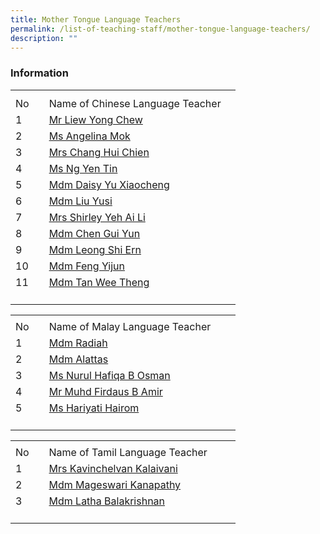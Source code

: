 ```yaml
---
title: Mother Tongue Language Teachers
permalink: /list-of-teaching-staff/mother-tongue-language-teachers/
description: ""
---
```

### **Information**
<table style="border-collapse:
 collapse;width:270pt" width="360" cellspacing="0" cellpadding="0" border="0"><colgroup><col style="mso-width-source:userset;mso-width-alt:1462;width:30pt" width="40"> <col style="mso-width-source:userset;mso-width-alt:11702;width:240pt" width="320"></colgroup><tbody><tr style="mso-height-source:userset;height:7.5pt" height="10"><td style="height:7.5pt;width:30pt" width="40" class="xl67" height="10"></td><td style="width:240pt" width="320" class="xl66"></td></tr><tr style="height:15.75pt" height="21"><td style="height:15.75pt" class="xl68" height="21">No</td><td style="border-left:none" class="xl69">Name of Chinese Language Teacher</td></tr><tr style="height:15.75pt" height="21"><td style="height:15.75pt" class="xl67" height="21">
1</td><td style="border-top:none" class="xl70"><a href="mailto:liew_yong_chew@moe.edu.sg">Mr Liew Yong Chew</a></td></tr><tr style="height:15.75pt" height="21"><td style="height:15.75pt" class="xl67" height="21">
2</td><td style="border-top:none" class="xl70"><a href="mailto:angelina_mok_yin_peng@moe.edu.sg">Ms Angelina Mok</a></td></tr><tr style="height:15.75pt" height="21"><td style="height:15.75pt" class="xl67" height="21">
3</td><td style="border-top:none" class="xl70"><a href="mailto:hsu_hui-chien@moe.edu.sg">Mrs Chang Hui Chien</a></td></tr><tr style="height:15.75pt" height="21"><td style="height:15.75pt" class="xl67" height="21">
4</td><td style="border-top:none" class="xl70"><a href="mailto:ng_yen_tin@moe.edu.sg">Ms Ng Yen Tin</a></td></tr><tr style="height:15.75pt" height="21"><td style="height:15.75pt" class="xl67" height="21">
5</td><td style="border-top:none" class="xl70"><a href="mailto:yu_xiaocheng@moe.edu.sg">Mdm Daisy Yu Xiaocheng</a></td></tr><tr style="height:15.75pt" height="21"><td style="height:15.75pt" class="xl67" height="21">
6</td><td style="border-top:none" class="xl70"><a href="mailto:liu_yusi@moe.edu.sg">Mdm Liu Yusi</a></td></tr><tr style="height:15.75pt" height="21"><td style="height:15.75pt" class="xl67" height="21">
7</td><td style="border-top:none" class="xl70"><a href="mailto:ng_ai_li_shirleywijaya@moe.edu.sg">Mrs Shirley Yeh Ai Li</a></td></tr><tr style="height:15.75pt" height="21"><td style="height:15.75pt" class="xl67" height="21">
8</td><td style="border-top:none" class="xl70"><a href="mailto:chen_guiyun@moe.edu.sg">Mdm&nbsp;Chen Gui Yun</a></td></tr><tr style="mso-height-source:userset;height:6.75pt" height="9"><td style="height:15.75pt" class="xl67" height="9">
9</td><td style="border-top:none" class="x170"><a href="mailto:leong_shi_ern@moe.edu.sg">Mdm&nbsp;Leong Shi Ern</a></td></tr><tr style="height:15.75pt" height="21"><td style="height:15.75pt&quot;" class="x167" height="21">
10</td><td style="border-top:none" class="x170"><a href="mailto:feng_yijun@moe.edu.sg">Mdm&nbsp;Feng Yijun</a></td></tr><tr style="height:15.75pt" height="21"><td style="height:15.75pt" class="x167" height="21">
11</td><td style="border-top:none" class="x170"><a href="mailto:tan_wee_theng@moe.edu.sg">Mdm&nbsp;Tan Wee Theng</a></td></tr><tr style="height:15.75pt" height="21"><td style="height:15.75pt&quot;." class="x167" height="21"></td><td class="xl66"></td></tr></tbody></table>
 
 <table style="border-collapse:
 collapse;width:270pt" width="360" cellspacing="0" cellpadding="0" border="0"><colgroup><col style="mso-width-source:userset;mso-width-alt:1462;width:30pt" width="40"> <col style="mso-width-source:userset;mso-width-alt:11702;width:240pt" width="320"></colgroup><tbody><tr style="mso-height-source:userset;height:5.25pt" height="7"><td style="height:5.25pt;width:30pt" width="40" class="xl67" height="7"></td><td style="width:240pt" width="320" class="xl66"></td></tr><tr style="height:15.75pt" height="21"><td style="height:15.75pt" class="xl68" height="21">No</td><td style="border-left:none" class="xl69">Name of Malay Language Teacher</td></tr><tr style="height:15.75pt" height="21"><td style="height:15.75pt" class="xl67" height="21">
1</td><td style="border-top:none;width:240pt" width="320" class="xl70"><a href="mailto:radiah_mohammad_yusoff@moe.edu.sg">Mdm Radiah</a></td></tr><tr style="height:15.75pt" height="21"><td style="height:15.75pt" class="xl67" height="21">
2</td><td style="border-top:none;width:240pt" width="320" class="xl71"><a href="mailto:alattas_shahrazad_aqel@moe.edu.sg">Mdm Alattas</a></td></tr><tr style="height:15.75pt" height="21"><td style="height:15.75pt" class="xl67" height="21">
3</td><td style="border-top:none;width:240pt" width="320" class="xl71"><a href="mailto:nurul_hafiqa_osman@moe.edu.sg">Ms Nurul Hafiqa B Osman</a></td></tr><tr style="height:15.75pt" height="21"><td style="height:15.75pt" class="xl67" height="21">
4</td><td style="border-top:none;width:240pt" width="320" class="xl71"><a href="mailto:muhammad_firdaus_amir@moe.edu.sg">Mr Muhd Firdaus B Amir</a></td></tr><tr style="height:15.75pt" height="21"><td style="height:15.75pt" class="xl67" height="21">
5</td><td style="border-top:none;width:240pt" width="32=" class="x171"><a href="mailto:hariyati_hairom@moe.edu.sg">Ms Hariyati Hairom</a></td></tr><tr style="height:15.75&quot;" height="21"><td style="height:15.75pt" class="x167" height="21">
</td><td class="xl66"></td></tr></tbody></table>
 
 <table style="border-collapse:
 collapse;width:270pt" width="360" cellspacing="0" cellpadding="0" border="0"><colgroup><col style="mso-width-source:userset;mso-width-alt:1462;width:30pt" width="40"> <col style="mso-width-source:userset;mso-width-alt:11702;width:240pt" width="320"></colgroup><tbody><tr style="mso-height-source:userset;height:5.25pt" height="7"><td style="height:5.25pt;width:30pt" width="40" class="xl67" height="7"></td><td style="width:240pt" width="320" class="xl66"></td></tr><tr style="height:15.75pt" height="21"><td style="height:15.75pt" class="xl68" height="21">No</td><td style="border-left:none" class="xl69">Name of Tamil Language Teacher</td></tr><tr style="height:15.75pt" height="21"><td style="height:15.75pt" class="xl67" height="21">
1</td><td style="border-top:none;width:240pt" width="320" class="xl70"><a href="mailto:kavinchelvan_kalaivani@moe.edu.sg">Mrs Kavinchelvan Kalaivani</a></td></tr><tr style="height:15.75pt" height="21"><td style="height:15.75pt" class="xl67" height="21">
2</td><td style="border-top:none;width:240pt" width="320" class="xl70"><a href="mailto:mageswari_kanapathy@moe.edu.sg">Mdm Mageswari Kanapathy</a></td></tr><tr style="height:15.75pt" height="21"><td style="height:15.75pt" class="xl67" height="21">
3</td><td style="border-top:none;width:240pt" width="320"><a href="mailto:latha_balakrishnan@moe.edu.sg">Mdm Latha Balakrishnan</a></td></tr><tr style="height:15.75pt" height="21"><td style="height:15.75pt" class="x167" height="21">
</td><td class="xl66"></td></tr></tbody></table>
